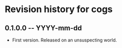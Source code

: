 # Revision history for cogs

## 0.1.0.0  -- YYYY-mm-dd

* First version. Released on an unsuspecting world.
